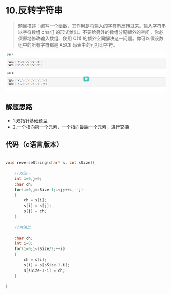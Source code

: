 # 10.反转字符串

>题目描述：编写一个函数，其作用是将输入的字符串反转过来。输入字符串以字符数组 char[] 的形式给出。不要给另外的数组分配额外的空间，你必须原地修改输入数组、使用 O(1) 的额外空间解决这一问题。你可以假设数组中的所有字符都是 ASCII 码表中的可打印字符。


![示例](images\数组_10.png)

## 解题思路

+ 1.双指针基础题型
+ 2.一个指向第一个元素，一个指向最后一个元素，进行交换

## 代码（c语言版本）

```c

void reverseString(char* s, int sSize){

    //方法一
    int i=0,j=0;
    char ch;
    for(i=0,j=sSize-1;i<j;++i,--j)
    {
        ch = s[i];
        s[i] = s[j];
        s[j] = ch;
    }

    //方法二

    char ch;
    int i=0;
    for(i=0;i<sSize/2;++i)
    {
        ch = s[i];
        s[i] = s[sSize-1-i];
        s[sSize-1-i] = ch;
    }

}
```
